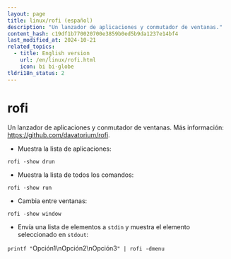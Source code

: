 ```yaml
---
layout: page
title: linux/rofi (español)
description: "Un lanzador de aplicaciones y conmutador de ventanas."
content_hash: c19df1b770020700e3859b0ed5b9da1237e14bf4
last_modified_at: 2024-10-21
related_topics:
  - title: English version
    url: /en/linux/rofi.html
    icon: bi bi-globe
tldri18n_status: 2
---
```

# rofi

Un lanzador de aplicaciones y conmutador de ventanas.
Más información: <https://github.com/davatorium/rofi>.

- Muestra la lista de aplicaciones:

`rofi -show drun`

- Muestra la lista de todos los comandos:

`rofi -show run`

- Cambia entre ventanas:

`rofi -show window`

- Envía una lista de elementos a `stdin` y muestra el elemento seleccionado en `stdout`:

`printf "`<span class="tldr-var badge badge-pill bg-dark-lm bg-white-dm text-white-lm text-dark-dm font-weight-bold">Opción1\nOpción2\nOpción3</span>`" | rofi -dmenu`
